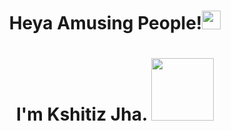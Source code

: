 
<h1 align = "center">Heya Amusing People!<img src="https://media.giphy.com/media/iMMfCfD9TLuCY/giphy.gif" width="30px"></h1>
<h1 align="center">I'm Kshitiz Jha. <img src="https://media.giphy.com/media/349qKnoIBHK1i/giphy.gif" width="100px">
</h1>
